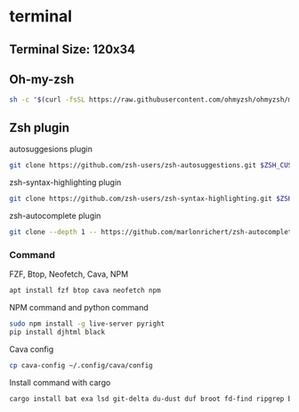# terminal
<h2>Terminal Size: 120x34</h2>

<h2>Oh-my-zsh</h2>

```bash
sh -c "$(curl -fsSL https://raw.githubusercontent.com/ohmyzsh/ohmyzsh/master/tools/install.sh)"

```

<h2>Zsh plugin</h2>

<p>autosuggesions plugin</p>

```bash
git clone https://github.com/zsh-users/zsh-autosuggestions.git $ZSH_CUSTOM/plugins/zsh-autosuggestions
```

<p>zsh-syntax-highlighting plugin</p>

```bash
git clone https://github.com/zsh-users/zsh-syntax-highlighting.git $ZSH_CUSTOM/plugins/zsh-syntax-highlighting
```

<p>zsh-autocomplete plugin</p>

```bash
git clone --depth 1 -- https://github.com/marlonrichert/zsh-autocomplete.git $ZSH_CUSTOM/plugins/zsh-autocomplete
```

<h3>Command</h3>
<p>FZF, Btop, Neofetch, Cava, NPM</p>

```bash
apt install fzf btop cava neofetch npm
```

<p>NPM command and python command</p>

```bash
sudo npm install -g live-server pyright
pip install djhtml black
```

<p>Cava config</p>

```bash
cp cava-config ~/.config/cava/config
```

<p>Install command with cargo</p>

```bash
cargo install bat exa lsd git-delta du-dust duf broot fd-find ripgrep bottom gping zoxide
```
